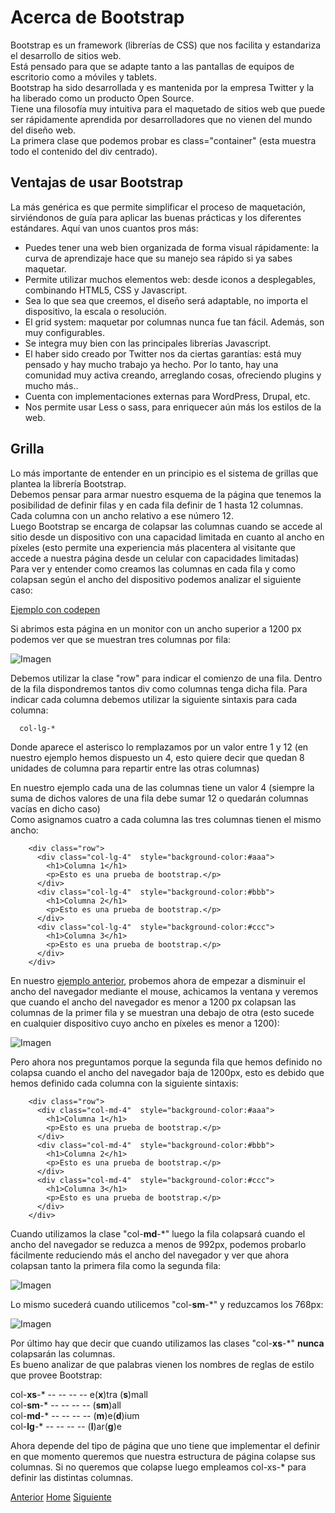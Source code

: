 # Acerca de Bootstrap

Bootstrap es un framework (librerías de CSS) que nos facilita y estandariza el desarrollo de sitios web.<br />
Está pensado para que se adapte tanto a las pantallas de equipos de escritorio como a móviles y tablets.<br />
Bootstrap ha sido desarrollada y es mantenida por la empresa Twitter y la ha liberado como un producto Open Source.<br />
Tiene una filosofía muy intuitiva para el maquetado de sitios web que puede ser rápidamente aprendida por desarrolladores que no vienen del mundo del diseño web.<br />
La primera clase que podemos probar es class="container" (esta muestra todo el contenido del div centrado).<br />

## Ventajas de usar Bootstrap

La más genérica es que permite simplificar el proceso de maquetación, sirviéndonos de guía para aplicar las buenas prácticas y los diferentes estándares. Aquí van unos cuantos pros más:

- Puedes tener una web bien organizada de forma visual rápidamente: la curva de aprendizaje hace que su manejo sea rápido si ya sabes maquetar.
- Permite utilizar muchos elementos web: desde iconos a desplegables, combinando HTML5, CSS y Javascript.
- Sea lo que sea que creemos, el diseño será adaptable, no importa el dispositivo, la escala o resolución.
- El grid system: maquetar por columnas nunca fue tan fácil. Además, son muy configurables.
- Se integra muy bien con las principales librerías Javascript.
- El haber sido creado por Twitter nos da ciertas garantías: está muy pensado y hay mucho trabajo ya hecho. Por lo tanto, hay una comunidad muy activa creando, arreglando cosas, ofreciendo plugins y mucho más..
- Cuenta con implementaciones externas para WordPress, Drupal, etc.
- Nos permite usar Less o sass, para enriquecer aún más los estilos de la web.


## Grilla

Lo más importante de entender en un principio es el sistema de grillas que plantea la librería Bootstrap.<br />
Debemos pensar para armar nuestro esquema de la página que tenemos la posibilidad de definir filas y en cada fila definir de 1 hasta 12 columnas. Cada columna con un ancho relativo a ese número 12.<br />
Luego Bootstrap se encarga de colapsar las columnas cuando se accede al sitio desde un dispositivo con una capacidad limitada en cuanto al ancho en píxeles (esto permite una experiencia más placentera al visitante que accede a nuestra página desde un celular con capacidades limitadas)<br />
Para ver y entender como creamos las columnas en cada fila y como colapsan según el ancho del dispositivo podemos analizar el siguiente caso:


[Ejemplo con codepen](https://codepen.io/fgarciajulia/pen/OpWgNK)


Si abrimos esta página en un monitor con un ancho superior a 1200 px podemos ver que se muestran tres columnas por fila:


![Imagen](https://fgarciajulia.github.io/mi_primera_pagina/img/boostrap1.jpg)


Debemos utilizar la clase "row" para indicar el comienzo de una fila. Dentro de la fila dispondremos tantos div como columnas tenga dicha fila. Para indicar cada columna debemos utilizar la siguiente sintaxis para cada columna:

```
  col-lg-*
```

Donde aparece el asterisco lo remplazamos por un valor entre 1 y 12 (en nuestro ejemplo hemos dispuesto un 4, esto quiere decir que quedan 8 unidades de columna para repartir entre las otras columnas)

En nuestro ejemplo cada una de las columnas tiene un valor 4 (siempre la suma de dichos valores de una fila debe sumar 12 o quedarán columnas vacías en dicho caso)<br />
Como asignamos cuatro a cada columna las tres columnas tienen el mismo ancho:

```
    <div class="row">
      <div class="col-lg-4"  style="background-color:#aaa">
        <h1>Columna 1</h1> 
        <p>Esto es una prueba de bootstrap.</p>
      </div>
      <div class="col-lg-4"  style="background-color:#bbb">
        <h1>Columna 2</h1> 
        <p>Esto es una prueba de bootstrap.</p>
      </div>
      <div class="col-lg-4"  style="background-color:#ccc">
        <h1>Columna 3</h1> 
        <p>Esto es una prueba de bootstrap.</p>
      </div>
    </div>
```

En nuestro [ejemplo anterior](https://codepen.io/fgarciajulia/pen/OpWgNK), probemos ahora de empezar a disminuir el ancho del navegador mediante el mouse, achicamos la ventana y veremos que cuando el ancho del navegador es menor a 1200 px colapsan las columnas de la primer fila y se muestran una debajo de otra (esto sucede en cualquier dispositivo cuyo ancho en píxeles es menor a 1200):

![Imagen](https://fgarciajulia.github.io/mi_primera_pagina/img/boostrap2.jpg)

Pero ahora nos preguntamos porque la segunda fila que hemos definido no colapsa cuando el ancho del navegador baja de 1200px, esto es debido que hemos definido cada columna con la siguiente sintaxis:

```
    <div class="row">
      <div class="col-md-4"  style="background-color:#aaa">
        <h1>Columna 1</h1> 
        <p>Esto es una prueba de bootstrap.</p>
      </div>
      <div class="col-md-4"  style="background-color:#bbb">
        <h1>Columna 2</h1> 
        <p>Esto es una prueba de bootstrap.</p>
      </div>
      <div class="col-md-4"  style="background-color:#ccc">
        <h1>Columna 3</h1> 
        <p>Esto es una prueba de bootstrap.</p>
      </div>
    </div>
```


Cuando utilizamos la clase "col-**md**-*" luego la fila colapsará cuando el ancho del navegador se reduzca a menos de 992px, podemos probarlo fácilmente reduciendo más el ancho del navegador y ver que ahora colapsan tanto la primera fila como la segunda fila:

![Imagen](https://fgarciajulia.github.io/mi_primera_pagina/img/boostrap3.jpg)

Lo mismo sucederá cuando utilicemos "col-**sm**-*" y reduzcamos los 768px:

![Imagen](https://fgarciajulia.github.io/mi_primera_pagina/img/boostrap4.jpg)

Por último hay que decir que cuando utilizamos las clases "col-**xs**-*" **nunca** colapsarán las columnas.<br />
Es bueno analizar de que palabras vienen los nombres de reglas de estilo que provee Bootstrap:

  col-**xs**-*  -- -- -- -- e(**x**)tra (**s**)mall <br />
  col-**sm**-*  -- -- -- -- (**sm**)all<br />
  col-**md**-*  -- -- -- -- (**m**)e(**d**)ium<br />
  col-**lg**-*  -- -- -- -- (**l**)ar(**g**)e<br />

Ahora depende del tipo de página que uno tiene que implementar el definir en que momento queremos que nuestra estructura de página colapse sus columnas. Si no queremos que colapse luego empleamos col-xs-* para definir las distintas columnas. 


<div class="Grid">
    <a href="https://fgarciajulia.github.io/mi_primera_pagina/instalacion-bootstrap" class="my-btn anterior">Anterior</a>
    <a href="https://fgarciajulia.github.io/mi_primera_pagina" class="my-btn home">Home</a>
    <a href="https://fgarciajulia.github.io/mi_primera_pagina/menu-bootstrap" class="my-btn siguiente">Siguiente</a>
</div>